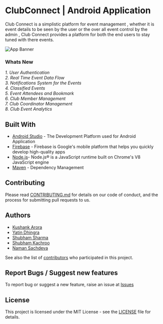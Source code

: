 # ClubConnect | Android Application

Club Connect is a simplistic platform for event management , whether it is event details to be seen by the user or the over all event control by the admin , Club Connect provides a platform for both the end users to stay tuned with there events.

![App Banner](https://image.ibb.co/cWvPNo/clubconnect_banner.png)

### Whats New
*1. User Authentication</br>*
*2. Real Time Event Data Flow</br>*
*3. Notifications System for the Events</br>*
*4. Classified Events</br>*
*5. Event Attendees and Bookmark<br />*
*6. Club Member Management<br />*
*7. Club Coordinator Management<br />*
*8. Club Event Analytics<br />*

## Built With
* [Android Studio](https://developer.android.com/studio/) - The Development Platform used for Android Application
* [Firebase](https://firebase.google.com/) - Firebase is Google's mobile platform that helps you quickly develop high-quality apps
* [Node.js](https://nodejs.org/en/)- Node.js® is a JavaScript runtime built on Chrome's V8 JavaScript engine
* [Maven](https://maven.apache.org/) - Dependency Management


## Contributing

Please read [CONTRIBUTING.md](CONTRIBUTING.md) for details on our code of conduct, and the process for submitting pull requests to us.

## Authors

* [Kushank Arora](https://github.com/Kushank-Arora)
* [Yatin Dhingra](https://github.com/yatind01)
* [Shubham Sharma](https://github.com/shubham0008)
* [Shubham Kachroo](https://github.com/s-kachroo)
* [Naman Sachdeva](https://github.com/namansachdeva)

See also the list of [contributors](https://github.com/Manan-YMCA/ClubConnectApp/graphs/contributors) who participated in this project.     

## Report Bugs / Suggest new features
To report bug or suggest a new feature, raise an issue at [Issues](https://github.com/Manan-YMCA/ClubConnectApp/issues)

## License

This project is licensed under the MIT License - see the [LICENSE](LICENSE) file for details.



